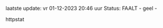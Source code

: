 laatste update: 
vr 01-12-2023 20:46   uur 
Status: FAALT - geel - 
<div class="service Y">httpstat</div>